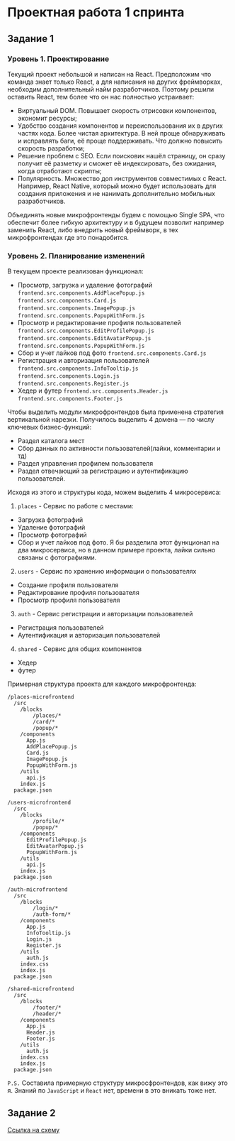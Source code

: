 # Проектная работа 1 спринта

## Задание 1

### Уровень 1. Проектирование
Текущий проект небольшой и написан на React. Предположим что команда знает только React, а для написания на других фреймворках, необходим дополнительный найм разработчиков.
Поэтому решили оставить React, тем более что он нас полностью устраивает:
- Виртуальный DOM. Повышает скорость отрисовки компонентов, экономит ресурсы;
- Удобство создания компонентов и переиспользования их в других частях кода. Более чистая архитектура. В ней проще обнаруживать и исправлять баги, её проще поддерживать. Что должно повысить скорость разработки;
- Решение проблем с SEO. Если поисковик нашёл страницу, он сразу получит её разметку и сможет её индексировать, без ожидания, когда отработают скрипты;
- Популярность. Множество доп инструментов совместимых с React. Например, React Native, который можно будет использовать для создания приложения и не нанимать дополнительно мобильных разработчиков.

Объединять новые микрофронтенды будем с помощью Single SPA, что обеспечит более гибкую архитектуру и в будущем позволит например заменить React, либо внедрить новый фреймворк, в тех микрофронтендах где это понадобится.

### Уровень 2. Планирование изменений
В текущем проекте реализован функционал:
- Просмотр, загрузка и удаление фотографий
`frontend.src.components.AddPlacePopup.js`
`frontend.src.components.Card.js`
`frontend.src.components.ImagePopup.js`
`frontend.src.components.PopupWithForm.js`
- Просмотр и редактирование профиля пользователей
`frontend.src.components.EditProfilePopup.js`
`frontend.src.components.EditAvatarPopup.js`
`frontend.src.components.PopupWithForm.js`
- Сбор и учет лайков под фото
`frontend.src.components.Card.js`
- Регистрация и авторизация пользователей
`frontend.src.components.InfoTooltip.js`
`frontend.src.components.Login.js`
`frontend.src.components.Register.js`
- Хедер и футер
`frontend.src.components.Header.js`
`frontend.src.components.Footer.js`


Чтобы выделить модули микрофронтендов была применена стратегия вертикальной нарезки. Получилось выделить 4 домена — по числу ключевых бизнес-функций:
- Раздел каталога мест
- Сбор данных по активности пользователей(лайки, комментарии и тд)
- Раздел управления профилем пользователя
- Раздел отвечающий за регистрацию и аутентификацию пользователей.

Исходя из этого и структуры кода, можем выделить 4 микросервиса:
1. `places` - Сервис по работе с местами:
- Загрузка фотографий
- Удаление фотографий
- Просмотр фотографий
- Сбор и учет лайков под фото.
Я бы разделила этот функционал на два микросервиса, но в данном примере проекта, лайки сильно связаны с фотографиями. 

2. `users` - Сервис по хранению информации о пользователях
- Создание профиля пользователя
- Редактирование профиля пользователя
- Просмотр профиля пользователя

3. `auth` - Сервис регистрации и авторизации пользователей
- Регистрация пользователей
- Аутентификация и авторизация пользователей

4. `shared` - Сервис для общих компонентов
- Хедер
- футер

Примерная структура проекта для каждого микрофронтенда:
```
/places-microfrontend
  /src
    /blocks
        /places/*
        /card/*
        /popup/*
    /components
      App.js
      AddPlacePopup.js
      Card.js
      ImagePopup.js
      PopupWithForm.js
    /utils
      api.js
    index.js
  package.json

/users-microfrontend
  /src
    /blocks
        /profile/*
        /popup/*
    /components
      EditProfilePopup.js
      EditAvatarPopup.js
      PopupWithForm.js
    /utils
      api.js
    index.js
  package.json
  
/auth-microfrontend
  /src
    /blocks
        /login/*
        /auth-form/*
    /components
      App.js
      InfoTooltip.js
      Login.js
      Register.js
    /utils
      auth.js
    index.css
    index.js
  package.json
  
/shared-microfrontend
  /src
    /blocks
        /footer/*
        /header/*
    /components
      App.js
      Header.js
      Footer.js
    /utils
      auth.js
    index.css
    index.js
  package.json
```

`P.S.` Составила примерную структуру микросфронтендов, как вижу это я. Знаний по `JavaScript` и `React` нет, времени в это вникать тоже нет.

## Задание 2

[Ссылка на схему](https://viewer.diagrams.net/?tags=%7B%7D&lightbox=1&highlight=0000ff&edit=_blank&layers=1&nav=1&title=arch_template_sprint1_task2.drawio#R%3Cmxfile%3E%3Cdiagram%20id%3D%2256HvOrIIQSYjqfHP_NJ8%22%20name%3D%22sprint%201%20task%202%22%3E7V1pc9pIE%2F41rtr9gGtmdH%2B0DU7y7ubYJLub5MuWjGWbDQYW8JVf%2F0pII%2BZoiZHQMZBJqmwjhJBmuvvpu0%2Bsi%2FvnV8twcfd2fh1NTwi6fj6xhieE2F4QxL%2BSIy%2FpEQthkh65XU6u02N4e%2BDT5EeUHUTZ0YfJdbTiTlzP59P1ZMEfHM9ns2i85o6Fy%2BX8iT%2FtZj7lv3UR3kbSgU%2FjcCof%2FXtyvb5Lj%2FrE2x5%2FHU1u7%2Bg3Yzd74vuQnpw9yeouvJ4%2FMYes0Yl1sZzP1%2Blf988X0TRZPbou6ecuC97Nb2wZzdYqH%2FgcjNHZ6s%2B1cz%2F%2F893XYTgm0%2BdBdpXHcPqQPXB2s%2BsXugLL%2BcPsOkougk6s86e7yTr6tAjHybtP8abHx%2B7W99P4FY7%2FvJlMpxfz6Xy5%2Bax1HUb%2BzTg%2Bvlov598j5h137EdXN%2FE78mPQe4qW6%2BiZOZQ91qtofh%2Btly%2FxKdm7g4BSS0ZlA8%2FLDjxt98yxnOzgHbNh8V5mR8OMUm7z628XM%2F4jW094bW%2Fc6Oz%2B%2BSH8D728Gw2v%2F1x9WVvV1hbvXttwOc74w5FX%2BsZJ%2FkMrfXlpxf%2FydygVW82svW%2FzS%2B%2F6wakDrD2w9FaA6Kn7rD1I16Rduo7wtRN50GoHrmeFbvzO%2FfwxvNp8V%2FL5ZbSa%2FGBfz9fhmnkdy82IfR1dT9iX0%2Fn4e36rmahj3m6Fh2JR5isykY0a4KGn%2B%2BuX%2B9feh5gs8OjH97%2F%2BC7%2FcAjz099k7aSvjZ1wLvDKd3M7iv8fxikTx1pwnKzGJxfpZ9sb95Po6%2BTi48Txb5oI7Wfyb%2BWydcSGx6OvsTgCR3NY%2B%2BA6wC0FLmyAz0%2B9HvwlEABTX7WwPPv715z0m3p%2Fk%2B8fRx9H9%2Bu2rj3c%2FB5gMcjDOid%2F1TwmAJwjCE9KAFAIXH0ITd7rOKI%2FbBfe%2Fhzl9Y7DarPBZfEK8MM%2BbNaLvx3%2Fdbn7HBH2Gk5%2Fnzkm8M%2FECJH%2BTzU9%2FcyReM8S85Wx%2BWtwJyU%2FCnJOe79JzNj8J4v%2FIvyj9bPz3iLlC%2Bilv19Uu6Qfjn%2Beb0y6YD46YZ0HMFzn0%2FPzvgC5ovD%2FpmmbLoy5lptHNej8Zw4oV1IZYIa5I3o6sp1oQbdttkbb1U8gV3%2BMX3vOJqpZKPNyElgouvqeHXLGYt1J2tBn2vZCYdchIgp%2BDcX3Lp0SQUZCPbICCYrsWwKW2eNf%2FGXjXwgHmVt6xbIhzTwFtzCFtcS5V0vVg3Use%2BvOTQaaNz7yk8O0xHzlj%2FmaPX1DEP34%2Bt%2FLPUFqzLRmfiZerpByx4bZo7afQ%2FS3fQsLaAwgdAAjtYLutlYe0o665PAdiLHE5ZtR2wjCxoJ6fFyjg7s%2BmgFt%2BINAYpH9jiMb8tkjM%2FhmYmyBU303stcberh7sfSbxJ2L4dsTY%2B4jiPmHeYu1rxB3%2FCVg63gL31ON1cw8FMlcjC0RtuwHUfpq8m09GX88%2FfkL%2B3Y93l%2B9vFt9UHHa38VIt1NcgD3Jmnv8TNo5Y4G8IuIUZBHa%2BVtzaBADbNeFNhhYGcqapLUzpOtdfrd5Womnfy%2B0yvJ7Eq0XF%2Bmw%2Bi2QMwBeOdzGUMCA7ud%2BwVSnB7JYJve2kAoivvkfr8V22FvOH9XQyi9eeJi0kB6%2FD1V2%2BWlTk%2Fh5eRdMP89VkPZknovdqvl7P7wGZvJ4vToCQCxvD3IpiTARRnHxluFqkN3MzeU7u43wxnyRXGT3GF1ud5HGYRfKB%2B%2BfbJOPjNHxa2ae3UbiUJD9IXiwtXkc34cN03QYhUHAQwgnUkmLoBHsymdBjjZOJI5NJoibU9uuzpvyenvj0UsqKQRMhPZYeaRSP00iTf0cpp6g5whEn5E%2FEHgGkWBPBdugBIHW4d5XFdvpXWSA%2F%2FT5AXQmRFanPLdgCjVBSwV%2B9GyUFKRH%2Fv0xuQUX52QIOuNBHhr%2BN042moBqAoBrk%2FnEB64bMkRRCbSacdVYMs4eDja3t%2FG68ou6sTvAKDML0Dliof7xqPGLQBmDlu6cxYtE0MANZOkFWBcrRFLOgwFICWmwgN7cBc8NtVJCD4ZwQ2fsrZFcdHXpVJwLe3ALAizJ30%2BD1F%2Fl0fvNMrr%2F9tXqcITf4N7QWKv5hPhRD%2BP0SuepmOn8a34XL9el1YvqGK7WtOrA0dYfn45iRwPxQ7AKBJNJEfii4lxBKVIsjYb8ojpRdaEIPxIJ9fbuMPv3xOxPemYin1w%2F5HFyytm8JJEFAkvABvaGJbG2QIBQ8%2B4a5ZV3aEWofvMCDjIxumRvy7Rvm7oi5B7bncSThI4gk2mLu4Or6v%2FnN3P9r8e%2F3s8vHd8j78U6JuY1N0J5NUJmIsCeWldjUaO%2FAAPj4%2Fvn%2Bw4dv8y%2FP%2FxtN%2F%2Ff5n%2BB%2FH5daZAeIpZu%2BAyXFt2Zwg%2BuiYG936bgo3Ts9%2FBbgLRoR1a%2BI2pNu%2BvdagA8AaEKJ02IoZaFW8qsjxp8xkrwdVvb3zxnlbouydkeeCQEoqwlnyBKRb%2BPR5NH673w2%2B%2Fh67L797VoLOCRCjZiNO3Xkg%2BuiGRyW7p0ecAjeooHDfuFwT7rpHw7BByiAQzmD22dqKosgUMjpPpNc%2FYhCIGbeYmHvkrk%2B5jGVzSVLy0MOGQKboSYFCARlVAMQaL15eX8z%2FfvdcvLf6vb5aWLPw%2B8mHlDLtLcc2xMqcx1brg9tz2UI7iUE28ZleNKNy9ByfCSShCOTRFsuQ%2F%2F98tm7Xb7%2B%2FJXcr66%2FfcbL1Xsd9FuL4EBYFhfJy9KaYgaui2b6bene6aHfgrdo9Nt%2B9ds96SbXb0lf%2Bi34ALB%2Be4YZndPjNVswL0WhzcBBq6PNbD4vmeHcSqg4tgEVBnwAoFRFB8RySM%2BIpVAj0TtiOQU7oBFiKVRUGMTqGrHU6UZTxAIKTMT6OpuHIiFkwZfPG1Tbl0AUKtyclioGwAcAakU0QDWPNsfoTRyrVFL0DmtBwRZoBGsqhRcG17rGNXXC0RTXoDIUzhSLocvhy8Rz0CoqF%2FgpAawyJdg8gMlkQFpq%2BAjTgYKjpw%2F8on7T%2FuRu0120WnEkWgV7oBOAKdj9BsC6BrAKlJMjGBaYtHcMAzwnw7TkLTe5bMYgyzO3clRzGQPOoNpe5CHAGmiXkS6BTcEf1AewBV7fwNZ0j%2BdWgM0r2AOdgE3B9DfA1jmwqVOOtsBGAN%2FJ1uvIYs8FA2mBgbH9iUHBvQg3hm8NyIiCA6gHIPNteXxRx5kegAtDOyCrkGzU30KaZA8NgaxG42L9gKwgoXkkZSfLneg9JohGsrocwk6YwsroFp%2FcdX5iF%2BhWI5FxN7p1aqQRBd9QH9gW9I5th5AUku%2Bezthm0kJ0xLaDzwshcGLIvshmM%2FYcVPXz01py1SlGyNeXycWF5FADSDd4JD9%2BoA%2Fff%2FOv0Id%2FX3lnka3Um6vz7gwB6rQ7A7gumtlwpXunB8yBt2gsuH5Rbk%2B66R%2FkwAdoszsDBcd8hjDg1CzJOEmhMLcC5YrUUfZ13AerDCo8aAxthh5djhrBgla7pZ4O4dvXP77fObNvPyYza%2Fz%2Bq%2F%2Fp7qMOIIo91xWsxYEH1AJip6VR7uDCQCiaVmkuuOWhpZ%2F34fJ2MkvrQpNxY%2FxPbGWVoiih%2BcEkJtNkHZOTB9v3NuWlj%2BFyEsa%2FZw%2F30XIyTk%2BazZf34RQ4KwpX60G4iv%2FecWI4jRlqFq6jVcGJ3%2BO3J7Pb9N3wYT1n3psvNkyYlL4WnXITheuHZTRYRet1fE7Rt2xuJ0EnpRPj34sczcDTYuZNMRh%2Bd1uqa9NFTkB6QElI%2FNQ4lQLJ4eXt1S9JxtLF5tP096%2FMLmbC6mxDD%2BEyq%2BTNS4HReBquVhyRLHBxrfDVEigHXhTWAu%2Bjwl1eet55oejbzia04MGCpYJktySkSCwPbQU53GpgsCB4x%2FuPDVWv%2F%2F4YhbGyRC5ff377e%2Fzr4tOn46wD35M0qNImZyq2VQgO3nB70z4tmRmLp30KlhY77VN9v5MNuwzvJ9OE7V5H08coOa9AwWe%2BPP13IneXUNcEShDfdiTEBzRz17HBuLCHW9p4ePTXNvst9TpJjqRMbx4yfiWHr10SqpaGzM%2F0SHDC9U47Z74xYL7LZnTrrhvEdNofAvs%2BESeGDjwE%2BFZov6FOJENBeuQZ51HkzKvN%2FkuOg8wufrifno3Xc3ZjKprwzF6DDojG27QSRHyRdzGiGXAc88r7gpsY5ApujEJMIppdny2XGwreaGaJbs2uH79UuX9l0zFnFt%2Fjl2RJTz3i0QNfNweQlZ8xfM5WPX31wr76ECvz8aMmTCgy0Eb8Fm7Nav6wHEe7aTK6vo1KN5Ad4QwNz86OLaNprKA%2FRtxNQPuVfcOHxO%2FD0ocrNnYZBKLATp8p%2B%2BR256GL4VOPt5ljKeCd2j4K6D9h6Hesid9Ga%2Bna8daHL8xpG3fVSqK7fL3qk6JCMmj7JrUjAazryADbmkcVXJj6dZ2l66z3TGFYI9askrN0u%2FTw0cPr2EYlZ%2B4YVJvUXO5HPHo3%2FZ6k03%2FXSJiwAPdfoujlHu5coVcZCFzStoCJV28%2FK%2FRbzptKqtsGjsQGevja26KfgKMe0K1OVdRu3Ooa1ICCSgDqWwlQKQKtogUUllUdghqgkKvXuxqQb5jOeoBCbp%2FRA7rXAyrQjq6KAOBYGO7frUhOU7vkTxZi%2F3SKwkGjenVq8HfCOnZb6kwEP4Gmtr3Tu22vUrlZCdYP2LqHag31g%2FUDMO9V6vQMrPcA6wdv31NCqlYOjCVwF0C8OAHusIG78n5jvncFkOoBbXdruK1Sjtk2bhPkaeiTh8oJ98FtcsDmuErpXO%2B4TQ7AHFcptTO43T1uV6AdXXG71Byvh9vxHxaT935Oj6Ru%2Fc3fB43e1Xd9d5I6tkiX8K2B2Q3Cd%2B%2FedBr4aAy%2BD9jstg7B7CbqqnR%2FC2nMbj3h%2B%2BDNbooaFabVyEY2YgD6jK%2BGYxJsDxuyqxvcwljcLkfTwFutqcndv6vcatjktg7Y5LYOweS2DsDktozJrSVmV6AdXTEbNrnFltBFaM1mzF0yQfAzalqDmW4%2FAcZXpwwVjHdbcqvj2eq30frp4fPlk%2FP64of3vxH6TYficUvswDLAmD4vW%2FBgAdUojYwWBhcGUHP3QrVtAaEji92bmxsyHktiN37n2r1yHRckydL9rFDIJ680lGfZ3krLWubnh%2BXV%2FEP40rF02Ks6br%2FN4JAB4P8mquHAW6yvyDbI%2F4HI%2F8gD%2BB%2BmygZKy8GFaVqr7Yj%2Fa%2Bm5HS%2BtrOdehqv121jHPHiOr64qyvhPCyw74X8d5kEEROJ%2FDPE%2FkCZI7LaItOl5EB3xf60JER0vLRDwSDyIbFcqdvhMajzg0yNQCGrtDoZKfVsTCCp1jXwzC8JvgGh%2F30znT%2BO7cLk%2BvQ5jmRCu1Nb%2Bfv7IdKwQO1gs5%2Btwzby%2BjqYR%2Bzq6nrAvp%2FPx99xxwYunhmrqbYIEIRY4sgzLlWje7G%2Bgoh7eS8i6Mx2wjr0DVgudrVaLeG9U2ikRjkSYm8jlMUQ%2BqKgJk7OplDxjKzFZZ5OQrCl2VTylkSm23Uvu36IZI86QadqUPmhvbb3O%2FeQ%2FpAhcXg4Dt0ARqC6sHEFY%2Ba4srDDNGeW0gtZkFeRwMbLKyKqfRVa9GRpJlEgiwPXbsSTSIOxtBVhUJwEJTVxAnWwiPgmvS8uzf29uIrfACPaCK4TUjeDqczoBfwPYYam9xe17HjA9vTDSfvTB34ZIKY%2FVdR%2F8hZ%2BgoOGdz2CTL8VnqxY%2B501NmBOCNCfMlQi52yBv8ztdFr31IKnRWvRWC%2FetBFWQNO0Wqlqe5tsgVFWexdk%2FVCkkrBuo6gGqqs%2F41QyqCib8VhhdbzPgdZQgpb7H2oCUFqN6pRgj5PHqVo7SZdAfpOqN6%2B14Nfse9mRQaV%2FaoahENEOlgoFPbLsntouUPHUJMWgFFq%2FuClGUQVj%2B7S7Nvz0EIKtAFmUdIVGnQKbDXF7J2vJ7t7baHsvbIJBVnpfZu7XV%2B6heg2sNkZJ21lbBsN5GrC12DqIwuZCtGTkmRFMniNIexy0h2rvw%2BY%2FL0ffw6jfy8tt8sT6%2FHAc6VH%2F4LhbqOz1P7jXVWiUeuCwtG2ZVKxpLt06PgkbwFjWwyH7yesY9KScvZ%2BS7yXQIXOADFNtjOW7lbfw3yRaEhRY5msVHufoFmz0n3Daz4Ra33RBMBZAcaQulVELjJiNZTq0RLEUHGsgLGYqNlPqBOwkZim3N64xF%2BPp2GX364%2FfjnNNZgyBsnrEdVyaItoZ0otf%2Fe%2FnnbfQt%2Bu%2F7f2%2FI2%2FMb%2FONBB%2FVz4FviLLzAIYDEa011AldGMw20dPf00EDBWzQaaN8a6J6U078GCj5AgQY6lFwfvjQG4oxRPLkEYKqlpj5%2FtucGGx0YApeq1HBDB4%2FKnkpuMzS1W8ltbd7Ugz%2B6C%2F2L898u7v9evn%2F%2FL%2FryfKsDGBIkqIyeZ3UJheC6aAaFpXunBxSCt2igsG8o3JNy%2BodC8AEKoNBnal4E%2F39RELzYPcMFC0Y0ZJBOXMy%2FBcxSzr%2F3nILsIQNfMxTkcfQDzHUIgEZLTcCe%2FWYW4j%2FIl%2FnjK%2BScW%2BH048N%2FOsCe5dv8mviB3BSpNWkNropmoFe6c3qAHniLBvT6Br09Kaf%2FhorgA2iTETZigJGNzCPJ%2FvMPG%2Fr2pKPSHLKW%2Bi2Ct6xDCpkEd3bfcNdyAlkjcKee3tHbMmqQKmbgbh%2FK0RTuChLF2I4G8uxbbMCtI3kDOjRdgGRaCtqDt69QJNgB0PHTh32aLt6bhFbprtY70gUFG6AR0oGdzQzU9Q516qSjKdRBbaiGzXZLUEmNzj9VqY%2FQkSJhdaLiSEpOcsmxshsPpw79hESbzwOSwToW4S23E2rGx6neFKS%2FhdSgdZDBwr1oR1cwLGgd1KyfM7fx2KTtEZO6ncJaS6ZjcISA2UwrI%2BJ2ipI6tDISJ9F4yJdRknJFN8K95U5GzaBk5c4zfTucdehhZDCzCUoiPq%2FY9o2ZRT2MciRkM11yXPJ50w7MDS0ql2V6GG2txBEFN%2BNKrURVZXhod4mHWnRNEq1GF6gY6TgxBvDPaIeH9foldbyQJjdGSwSs0S9JM6uxoF%2FSWV7YkALWBrwMrnUkZ7J3%2BUo3uDdgpyinRT6Mg4QSQJfaB%2F2J50NIianeA2fQaT0JfNMmS0ZP4Dv4NJmihkoddlpn44jJz1FFoEw%2FcnxA2UxvprYMwB9kdh68v7fQavjx7GL6%2Fo9n%2Fz2oRok7E82uz5bLTQeBzYycZHoRu0%2F8So8flo%2B5XIkXbPnyJXlx6m3WfXPg6%2BYAsvIDw2f2%2FOELffU8WacfdrJXX7MvSf7efih58cJe4UO0nMTrkxDNsKBxX%2FaU84flOCpZH7oZ0fVtVLqj7KBLoNsFPbaMpuF68hhxdwHtavYNHxKhuBVGNhaSjQau5fMXSR8p%2B9yWOoBLOdap7%2Fko%2B4e56zp2cBoEKP9H%2BC9Zh8vbaC19SUwmyfjM%2FLSNSF9VeRx6YEvT6TW3FJ6v%2BR5ED%2BmD9aeAEVw8BWz7npkC1twUsNJhX%2BNUeCeHl7dXvyQZAAmybX%2F%2FymwWOBQsfSvFkeSdDFH2mBam3HiGTgtjvukmHPOfeR1NH6Nkz4DvG1ZqregyYVWhcnJzpFr%2FxIJeNwojxBLpulE96yoAbJ8kRHXJzfY458nAMxGkNn2UUhU3gAGiHC33NgfRKQ4soca2EYQIhIv6AjzMb25i5pT0hiakqoIxWU2VqIP%2FReqHizCvfgT%2BTvWjYVUiI54UO7PPlgwF10TlsDzqjs9VjroaByEC2nuuoNc2pVdI3%2BR2oVZANv%2Fe8p8X7Hr2glfrcnYwUp4KMn2l%2FMDl6zDyXIcOxLxCrsg%2BFiMo81GpzN9DJrtayVrb8hsz78RLOXZLslb8ooB0IGqhzJqGRW2zOnR5Pn7y5eF9YmTMrlYLXm2GtOnryWODJsb2uZtS9bn7O1QYoIJOXxgQZtgQZHWFAhaQgNSO35A4rN6eK%2FG7XIbKBsMe4JE98k6FnuiFMrFGz2sPA0KEOJgqyliBBFh0VRqGGfmbqI7fKtBYUILUjgnwu71HLUjuTift7hL%2F%2FFT5A5X%2FuYjTWP7zLGHZwhValP%2BkRQXM2ZDeWY3axCSN9fTNMKECLVpvi2HHaUL35%2BH4%2B%2B3mPDF%2Bzwclz%2F3kvxIBV2%2FTjXwBAwKglr%2BtwWcwSUG5gpqQ1ObDu3wmhuh2Ep3DEx2lpV2zAtqjOSj83SzNBfs3lLw4GpGGkOd4TjvUZQVIMIcsBKUedktgxaHmxghMEF75397xkU0jZBIIE0uQ1z%2BZNDCzpD6ZMOhmMQ6qi%2Byk4yKhNiSPTycVURdo77jWZijKqOfta0rYtYVscYJANOtWRW889kP9dfTvNDZvk%2BCkNMkvfiEG5gvzDiv5Dwv3brc3MNucwwvv804EWnhePeCEJFeg4I5uLOIkfBPuIOJktR1xarvP4U8Zyrcai%2BEMYqlkI75QddCMFw%2FzykOHKVs2FMUxasLhqAnisD3L7tuLZxcHTHonKePFa4boAjHs3L%2BfhUYdGbLD0obF15ksCuewsvso1qYJWyPW2Xne%2BWVj3glLUPwdy4HKhIAqIWK1tbqyax5Q%2FPVfXRtb%2FNoOPE821btdWtkDbXW1tDc3nnd105RUEJJRHBrP6W1lZderfZBEK8pbhyYl9LaysrfSOciVtVxe9Y7FQXdL%2B%2F63H%2FjLIPTevJm8eZr88%2B7rw%2BqtyqAqM4VcrtG2HJ5FPARhZntzyMG9lFUSM4e8sznkxBISHDwMkURbk8hBglBohlSp20a4HGdL6ADg7iT%2FT8SS9o0ItaxN7TUvSaxmeNEVjAMvAJbdsSBO9HI7ovGl3z8MS1CJ9%2B4MS3nhbPEN64QTHHvs1OZ8fOQ%2BkyjPGa9esD%2FjT6ObdWOGLEEtcLqPBYPJQt4pARrAYJ%2Be2LRJCpKcQjmkgXLARBPkR6ABkjcQTTVIXpsiRB8nqNu1BeQ3y7V1%2B%2BHzvY2v%2F%2BdfhGcfBp%2F%2F1mGcrCz1HAhoW%2Bt6Ba4LpPHuo%2BDs2U6sdO%2F06JoJ3qJpmtl377A9KSdPz%2B9tijr4AAUDZW1Gn8RMCKWkfHznFHVSReMVCk9%2B4tnrzdAdnx0BTCZySTt6MHj7GjTflMDSRm7vYKlZ783SvdMYLE2jTS3BskafTQEsgRzaLsGyoM1mDbCkmQVblEqzrC1mFJ%2BBzEYhszr1cbQHhNvbalj98NmbvPp99Gb4NA%2Fnz8PRn9f%2FzHSwLy0xLS2wZUWiNUkPropm1mXpzukBmOAtGuuyb8Dck3L6ty7BByiwLkeSwYil9D2vYnYzE1jhjuR5fzmoFhY9cfB40ADYDDW5ooUE5ZzRNsBNg%2BC36c23y7%2B98auP%2F5t%2FI1dfv33%2F%2FqwnCGbNrTqR3uCqaAaCpTunBwiCt2hAsG8Q3JNy%2BgdB8AEKphJhavAhvkkcmzBQb7x7%2BbCj0QlsUyLasY7tYZf%2BfXHYaNgMWfFEBWIhgQa0NoCFg%2BDp8huyLsiPxb%2F2ty9Pv%2BF3jgoWHn7mkDhpxfWVU4ds0kjqELj2%2B7el2T91iHXcxH87kuvHZn7K3SnPsguaxKJKtRhCPxEPcElaNkCNTltiQGFYi0kpkoW5Jexjx8nB4FY20BfGpBTVpgi3z9zg8P766p%2FF%2BPV78toafvrzz7ffF1MtrF1B3gUB1BinNTsNXBbNzN3SrdPD3AVv0Zi7fZu7e1JOgYrcobkLPkCxzzcPjw4lpZJVJOVe6QodLdLjood3E8rcfkuu8x6yNdsM1ezKB8JeS7YsePsa5ANJSOeQ3pFOs3Sg0q3TGOlMOpCWSHdIY3fBB4DTgc7YYUwWFJgsmYGbF3rthDC2yQlqyCGURkmPDhwrExo%2F3AyeyAsJsLbgEeoz1jc8dpstCys9CgNHesfHoGAHNMJHrOBoMADZPUCqk46mAIkBV802vDFigM6WDLs8rFmChGxWj0HCRimqDPugaFtr2IcV%2FFRdg5%2Fv9m8bYoXAT%2B%2Fgl2%2Bezuin4Hww6NeDI1SddnSFP8B%2Fs9sVuk9D3xpWY57kc8mYredMHsClZKSOjhAZq1MbHy4EgRLq0d0eUCq4uToHStx%2FuBArNKjvHyi9gi3QCSgV3BAGKHsASnXa0RQoCeDI6dOTajCxJmHh3ZhIAMJqDROJgmera0z0PKg1dscpNIBjRjtMrJDD1d9CmiwaLTFx%2F0zz3jGxtGykPd9pPexzw%2FuEUGZXq8VJ53miXWBhjR51u7GwrdpJf%2FLqjz8%2B%2FXdz%2Fxn98zf%2B9%2B3%2F%2Frq40SGbVO65022DOnBdNIPC0r3TAwnBWzRA2DcQ7kk5%2FeMg%2BADaVE%2ByM4TY7gKE9%2BNKHQiaacqDmDKrQwbXZoiURxF5vhWhQZ2mkfVysgiCN1ff3v8z%2FWKt7U9%2FzIcPWiCr0GLd9zqEVXBRNIPV0o3TA1bBWzSw2jes7kk5%2FTclAB%2BgAFahrnIVfK0p2uUFGSP6KaFFjwzJtA8PQcwJDgXIvD2ecEsCWB5F655myE2hcY%2FttwORH65eBYM348Xd%2BK1z%2B%2FvoeUS%2BoJ%2BkWYErDCpwffcUAGK4XYFl5RMqGl9%2BTfoVWFQTFnp9ldSAsdKFvYgwyzPn%2FiFz2Qsqk46%2FLwFxbSHKgDBEehaGUhL89ijPtCeotZ2BK24ngbazvQYF4GaaBgV9Ti8LArFDAUgTbbUoOL94%2BjRyPy5vP40j52lCrvzPTzqYvsS1CL8ujgeKvrbsNnBhNDN%2FSzdPD%2FMXvEVj%2FvZt%2Fu5JOf2bv%2BADNBFcVVNHD9oYbWbzd2fKYtxSK3XwATToNiCBlo8ccEBhp9JWs34DpZunMWiZfgNagtb%2B40d6Bi2FfgNsB9czBb%2BrAbZ9CEQB2CADvTVg06BPgAxsDmildiuRdesUULp7GiOb6RSgJ7TV6BSgF7QVdAoIiqaDsPHFEiQTqivzgsm8B3rtBNmfEiArk5lCjaSNOwRIHZoJSAgZIKQBQmrWTqB8%2B3SGSNNOQEuIrNNOQDOMrNVOoGpn1fyDowzeagTfjw%2F5qlPP7vIPDEXq2oM%2BDdoDyNBnaxCq061BQPn26Qx9pkGAntB3SA0C4Gg63CCg06biPzkAqtNQHxWPf99cDec%2Foujtv5%2Fv7DdnX9bvPC3mZxAkpIT6xOqy4hFcF8DX0ifele6dHnAH3mLfuSnX0U34sMmC%2Bzmxbk%2B6yaGOV0k7hDrwAQoyUywpvHfOBPaEbnFEgkJaVtFMMWKalH3IGNcQ7XCUA9t4LVVZvPnTvrDts6%2BvVm%2BvX791f19frN7pEP%2BTChG7TGoBF0W32F%2FpzukBd%2FA6mthf34i3J%2Bn079eECQvQRxPjjgUpn7HIzk625UT5wXPGOjvwzt3N7LLgf5S22G8p7nbjRmf3zw%2Fhf%2Bjl3Wh4%2Fefqy9rSov5MUHt4itpa%2BqXqE3tcLHktocbjrz%2FzXbG1j4chfcjCPj3KEZ7TxKhmkPRMAVqd%2FcQ46HdALriXxfVnq0U4KxYjN%2BH9ZPqSCpK8V1l2wtdP8cHPCesJb5yQxJ4ahIvFNBqsXlbr6D49JJ6Yvjd4mMBXOFtOwmn65%2Bto%2BhglLJy%2BXIWz1WAVLSc3m5NRIgAGGc%2BfbZ4mJrP0ratw%2FP12Q1GDcYofyQnL26tfiOOkV2P%2F%2BBUWlVVlLi6QuaNpuIofYxVrLbG2VyTe8sPp5hx%2FhR4WE166nSEMsgyktSfKFWL8CbROmvOTl7TZzfExdSmI0jQTmA%2F307Pxes5uYEVdnKEJ0JbYpS5XL1RBNBsp28CBGwTS%2FrkAgGH6weY3ENaOe8v6Trn6evLIKmABmz5wznzMrn4fO1PycrnC3kS%2FGn8DtEd84gq0R4e0culyLRVKwbQH5Axs1e28QahAKrJ7UuikVmkSE4IG9h6wjMEIi%2FsMNoTuWMpAORAwq%2FsMl15AEVbZH93U9BKY88HbFFN2a0z%2FOk45g5Er0h%2BG6K9jSaPguo5m12fL5UabG8cK6Goy5hd%2Bu3SIdQZu7KdZfJNfsnc2L74mL05t26YHhs%2Fs28MX9tWHWEePnzPZzc3Bwm2Irm%2Bj0k1guwABphM9toym4XryGHEXhxY9%2B4YPiaOR22NfMMfZXaYXWs0fluMo%2B%2Bx2A%2BXL5Y7m%2FGIoEC8W2yq30Vq62IYa8gWoTyBQBsheXnwtO0jFAp63IKp0kLI8uyXupGvdt%2F%2FujEcQQdcYZe42zpf3U3vlsG3ZklsOyaLecUCnXFvCnqgUSBufnLSbniu4F7puCgXvZrHqaLpCte9z8gJeneu4KxQc7tGgzCqWfQK3eHanuebwymhWZlW%2BfXpkI8D32HeZ1c%2Befbcv5fSffgc%2FAVxkVS3%2FrljpHLJVxT99Fl5DNKTQhqOtUiv4CTQotZLgzyc6wJ9mpVbl26cz%2FJlSKz0BsEapVW%2FZeHC%2BTEGpVQ23v4HBbqSQesVx0KWbhwareq2%2FsmVPuOfI2ZDYAVamNfvYLvanLkB%2FyX24vJ1kWUGJI5X%2Fia3MfZJmEE1iSk0WMjl5sH1v43N5DJeTMP49e7iPlkkAJTlpNl%2Feh1PgrChcrQfhKv57x4nhNOapWbiOVgUnfo%2Ffnsxu03fDh%2FWceW%2B%2B2PBh4g8qOuUmCtcPy2iwitbr%2BJyib9ncTgItSifGvxc5FIGnxfybQij87tZ%2FZdNFTjB2QGlI%2FJSQuZW0XLnYfJr%2B%2FpXZRTAPbOsfQ5sQGEckC1zsQLtaAj6yRaGDbB8d7PLS884Lpd827GLBMZNyUaJcfUrjKLt43GorZmLvn%2FOs7hb9GIWxrkMuX39%2B%2B3v86%2BLTp%2BN0j%2B5LHHkrfYk4OvWP2k17ARmukhmyLJiJ4n8nUDBTfceTLbvMEmyH2wxXWENnvjz9dyIHXtTVgRLYtz0J9gHN2sYEinwRt608GxtwWw53pmMK9QlDxv%2Fk8El%2FQprdkPmZHgl4rTuPnMYfDBjnll2afqWvgKhBKY5MKbRLAWve%2B0BQrT0BoeAnad2DZFHLQCPFGXJ7GMXZKM5Gcd4hSA5HcXagTC%2BjOLehOKsThyaKs6PgUjKK8z7pJFKqJ6Q2W9tqT05t9tpSmx3AYTZkS8SFMbM0QksEj3H8t9NQCYK%2BvF6jbs1XsJW61YAdDVKIiO2Kec%2FUK99b4M85hAQi5wASiJy%2BE4hMBHVf2tE0guoUpBCZOT0NhUark0iPg3rgJ9AgQ0hGN8fvHd1azg8S9Paa5HcA%2BUGOyQ%2FSE90OPj%2FILcgP6rIDwPEhWmWy0A3RXAXPTPsRC4LEWI7jyE0UuhXFLuC70M5ic9WdBv0tZN8Nlw2m7Us7%2FY8XgJ8Abrrc6XiBnc0vjg70qtONz4MeQDRul5CnwRxxCPJcJIfwOpbUmg0SL98%2BnSHPjBLXE%2FJqzBLXDPIUholbXA8OMcMM8R7HtAxDEcvkqar7R%2BmO1DSsTmq760DysF03OKngi%2BoFJ%2Bkq9CbePc1GE5Rvn8Y46Sl4HwxO9oCT6rSjKU56gPdmmHesGjFwZ0t2nrpD0%2BBhGyRVhoBgA7W2ENBT8FxV6264bWh4GgT2CdfU0ArckxpNDaPnyTq9ou%2Fh7HV6QeS72evt9ZIXL8wL8Wpc%2B8VCYE87EJasHO1%2BnHYXLDmRltRo0oHRsjxejm27%2BVbtvmjZRLyUJ1yq5d6LnkLOUfuDFD3Rs4%2FkTnYdax0KDqDeo9X55umsvin4iyqrbznaGPWtrvpWgXZ0Vd8KOpjnLgwk9bQQHPdVByxqqXC1tt98bgIYhqYj37vRtHQonPMcsetqDFakb7BS8ML0D1bqFSm9LaSv4LQxvoYewKp6NZNmqVU%2B4MUaplUubPJUHju%2BYI5Qzzw3lQ6Vjbxra9idlgDYkVBSTs4iBCCs1lAxAJxYe8n%2B8ub5NzdkPJYWncUIdfQtXOOBT5eQYizGjmwROnSySTfNsAMNypZiqLeFlUGB8sq0VdYbtNfzpCkaLN%2FRSipJ14sreyJG9%2BEk%2Bdxf0ew6fvZuxXLjpcoVdoGCu4zlLrAnrRUwBgo%2BjVQSSBMlWpUNriQbLEg22AD52q2Rr0Kai5aywS3Ylx2yodvFlU3is2SmaXzow8PqLv71br6e3MScvrEM6AzT2dVqcQKO1%2FoULR8n8cIXnFk4ihWeYTqZxRZJ1uhDbNfwaj6%2F3dzo5WQZbcZ6FA0V3XNWV8Eol9QU6kPc1SIsGwMBDdyeriN7FD7drw4Rcmoon1iIyYDKZz6vr5tRr9TH1GCYMY8JBrEYYWOCluWc9BQTpGihSagPu2KfLN8XWE411EeQeKnAFi7VcqgPI8CAGebzD9jWyzbjILhQSIhHx9DpuQHZgR3HFd3D%2BTb3N4ARaRDkxXmHObowNiBVu3X3YnQIUd7t9mnsOceojTivcZ3v7TqvQj2a%2Bs4xgiO9lZ3n%2BQmsY9zPkvDEfD7EzKSUcKxfpGrDE16DTnRzhWOkQYSYIE9DnDuEAPF2%2B3TGOWocGpzTDecOPkaM6Q20jnMmNtwORWmHiDTHWjPLr%2FcqZowVgrn9I2K%2BfVojooJ3wSBiD4hYgXq0RcSCmRo10qbkj%2BTtq7RxQbYCY9XJQD8Yk51LH8Orq8n67R%2F7Se3iMLEUWI7cTWCZDT85zXiNB75QUIQtF4jbkwAIdLjtrXm3gfuSfuxZS3S5H3sDa4892xI89rRhG7P27jbrm5N7lLVaWH3ZlXF%2BeXkiBlsKeqMP0c8xUkiMB9snzceDse95p4QnEaiZqg1wZ3sSkQCmorjudePBthecbOPBtF5UPRbMFLDavnXCFLAO0ClCwUmNCtbCjWRDyuHb1z%2B%2B3zmzbz8mM2v8%2Fqv%2F6e7jINNOd1aZ5gJP29izJaZ7qMeeac9YCukdR56JFo5ZIa8j4eu%2Bh6ZjOnVFbzuUHIJn1mrDM2sqTfe3QytQj6alptiCPbMVWoUcb2Vpjf3VrbQ0%2FzatACogGgCUdRCO0nz%2FtAaoNhylBqD2B6gK1KMtQMGOUtMMoakd1w6ybAUPQOuhPdvifcW%2BR0693jHLVkDz%2FjGrwmz7Hpeyjcb8BrP2x6wK1KMrZtmAPlTZqCrOSBlq3CWxvV3WD6cUPFwd4JTYticgSAOkAgdiqy3OjtWuv2Y9roaCStN7z%2BTtnumM29BUZYPbGuB2BerRFbeh%2Bc0N2JrHjeTV9107JIeG32bV%2BcnqcLtDy%2F2TNwarzTomHQEwWTyfQO0ATpxzmti1Zxnpxemb4YkzZPoGpDdXuXFAG1Q0TeTbed4sQZSfPI0h5Dmes7nmOswEYtBQiyXLD4QWS5Y8TK%2FbMYO48ZEJWmYcWXgbd85rhIF0L6iLud3i4kO6VzXmjhemgLm3Vh3bzp7FAnxC2Jq7EXOax6RpDjfHz%2Fdn7oKuIPVYm%2BR5SA3mHVkESXQCGSxQYxDLzzOWWqAUFdWS4xzC74GoVN1M50%2Fju3C5Pr0OY%2FMk6QWjsgH388fMltkkM0UxIbKvE5nJvL6OphH7OrqesC%2Bn8%2FH3XBvlLaXSjhYV9tOxpP0EBpiCMre9pnYYnF9QEdT9Ir7PLjShBz7Gq75imHcCdPnpEa077TNjOZ40tsiW6cEHzMb22szoMA7AwoHEKEQGyI4N6oMYCIAPYSIANiMBNPVNHP5MAFwwFCBgOxphxk9RL%2FZNP1tBZ63iv2hUOW3Ee9HK9AAP6JXYooGjHIfosmknAHZAz86OBbRKG3wNsK4o1KET1kF93w3W6YB16tSjK9b5gCE%2BzPv52QzKne%2BBcn4GaNX8M716WfdGu8q0oR3a%2BRo0qwewze8f25ruVd8Ktvm1OtN3vZQKJrHBth6wrQL1aIttgI%2BAyw1LB%2BeyE%2BsR05lWntOraKNdVsxAQ2UdAw%2FZ4qtOQ7sxkDjdYqBCB4MeMBBrYOAp1OP2n2iV75%2FWIKjgVjAg2AcIqlOPriAYAH6YxJk5khoasW3b82SYIpMPSz1EWLzLI%2FEj5rRzCf56C7Y3g26ViUM7Cw8Y0aEDuvXvviToINyX%2Bf5pjG4EGfelnuhWgXo0RTcCjbRJ0C23yHL8chlLzQe61BaaZiPGxXnBgGNu7qn0fK9S66of0lUnFAU7Dppy1hrSEWhujQZIh3t3ZhKVwS69I912%2F7RGOuPM1BLpqlCPtkgHOzN7QLojtulqEIp%2BSKeHx9Ln1qX%2FoB1RGeyiAc4dgL%2BS0G8zOKcbzh28v5JAs3GaxDnBUylE5lDBZMojtu5qEI12mAcNveka86QO7B4VwCwvOUAL8NZKMQg4uiWtkllwq0Orbu7D5e1klpbkJJV4%2FE9sZUU6KKHvwSQmymQZk5MH2%2Fc2lT2P4XISxr9nD%2FfRMmkanZw0my%2Fvs1He%2FFlRuFoPwlX8944Tw2ksRGfhOloVnPg9fnsyu03fDR%2FWc%2Ba9%2BWLDcknVUdEpN1G4flhGg1W0XsfnFH3L5nYSFFE6Mf69yFEHPC3GsBQt4Xe3VVI2XeQETgeUiMRPMePTl7dXvyS8eLH5NP39K7OLmWA629BDuMwqqfIqLLRp%2B80RyQIXl2ldLYFyrEVhLdZ%2BCpfnnRdqANu6XQsuut0hSXYLwzwUr8bltHNjC1xeXH63WsQs1Wj5XVJ4Hs2udxTgpd97cAV4e9ME1apkyd9pDR5RmafUOiASj2%2Fst1XuekREyEVnENEgokHEXaLkkBCxuMuMQcQmELF6kWfviKiBW1QwENkWGz0iIuQXNYhoENEg4i5RckiICLnsDSI2h4jVPe99IyIBPO1dI2I%2BjzJjFNfp3UIEp%2BIZPDR4aPBwlyA5IDykss7gYTt4WIEmtMFDDVJEfUc%2FPIRcyQYPDR4aPNwlSA4JD4vjIgYPm8DD6hnIveOhQovFDoau6AeIkCfZAKIBRAOIuyTJIQFicVjEAGITgKhOE9oAogbV8tKAZw0A0YIcyQYQDSAaQNwlSQ4IEK3iuIgBxCYAsXo3hr4BMZ%2BA3ScgukQ%2FQCxOyDaAaADRAGKxJDkkQCwOjBhAbAAQK9CENoCo0ACk9dp7IliINjAZsGtALM7HNoBoANEAYrEkOSRALA6MGEBsAhDVaUIbQFRoutI6IPpCDNHpvwyRtgYwgGgA0QCikvDzC%2BSBxoBoFwdGDCA2AYjqNKELINoadKqxsFB1MYDGSXSMiDbkSzaIaBDRIOIuUXJIiGha1bSKiBVoQhtE1KBVDfYcW5xB0T8imlY1BhENIlZBxANsVWObVjXtIuLhtaqxFZym8S6eLZebpdrweCKl2U3ZLmuykvEaLV%2B%2BJC9OrcCmB74m556iZC3SA8Nn9vzhC331PFl%2Fya6b%2FP11cyEne7X9UPLihb3Chxg94jVJiGJzsBDBV%2FOH5TgqWRNMW%2BfEQu42Kt%2Fw7Mzo%2BjYq3W5mf2nKELu%2F9NgymsZo8RhxNwxtevYNH5JOz1tqsjwkDf3wHP4q6eNnH9xSD3Atzz8lGLmej7HvOsJliXDZdK2ky8Z0E74wp21aU69KnsAX3AX0i7ZEnl5yS%2FL5Ku%2FBBQ7kPGuKC2wbs1wwQKcI2bvYACJpyhvxJV2OPYKUz4oZJH5Riz8e8e%2Fng9tXZ%2B8uZ9%2BGn1%2BF5JP9bkAbcrHs8fGvP%2B8x8f4k3z%2BOPo7u129ffbwb%2BHoxhy0k71mU1Cqzhi0017Js4UoF3NAcvSp49mrTK0IOS6%2Bx9HX8fciVF%2BVeuSyvT5YBUZTauXzXhDBjoSfIPKcmYRKxghGjrglTISlpD0EqydGd6kRt1QCmMUAzOADRF%2BspQt6yKLDUKUxoGuGIQrR1ClOoFK5NYbzgU1RVGZn2lRF3e8g3WGzRtl8s8X24ehUM3owXd%2BO3zu3vo%2BcR%2BYIGWG%2Fi80ShVJv4XFFQtk58Co09KxJfTkQu5qjoNDa1Kyt1dUm5vkT0VSUi1Rp1oUpCmqJKsdVq91TZvA2fU6W6ZGNpz5WA2moNqNWFZcFIGr3oEoklRqQuXSKBLh2va7pUqGGuS5c24s2KwN%2FhIyqXli4mIsli3BrJgpLUU6VYveAdY1cQpLgmwWKxmMB1OyZY%2Bn29hgctQQAMoBTSjofwuQr%2Bhv7nGebbp%2FM8Q5fsXsrK8wzj%2F5fJTZh5hvXnGVagHoqwPj%2Bcrvd5hi6Q8RIv6Rlmpuj60ljCJKzHDx6MT7hkBhvmpwlkqsPgwa4ERvaux204OI2QAFve3jRCV4OMlljT5NdlYCM51t21nFXwRO4DWfjC8S6Ge1OgesS4x6VUcLkZyOoDsqrnG%2Bg2gtcFPGpbyALn5srD5IuA64wfJj%2BkA3QRM3ze2fztMAg5Yr7OZs5JL%2BLyV1aGxCYyVroBxcqJTSAMWoDJ2SIMtpnG4rhc4Kl2%2FL4Qgnf7BrIFZn0Dg%2BDp8huyLsiPxb%2F2ty9Pv%2BF3jm6%2BATEeaYkuKGXfgC0ILkt0i7XuG2jRmVXPydq4gx98cEcvkhLra3HdJA7H5jOa3MA%2FVctpaoykPAV3UxMkhVRJysI%2BL%2BgCr1E5t9O1GXhaEdvARTyReL5EJKr0NsCCXw%2BLaNg6ubWXNIR5snHqSiOWQN7%2F9gN%2FGYTemzeTN0%2BTf959fVi9HVha0Qf2hdA2rotvA88VEje9AJ0qJlk2RyEKU0k6xDiBqkhtstoJcjRxe6eAspBecIgdQS8aSGJFWcVyLfFSvpqEqprkuw3s5N%2BULUe7Wb6egq%2BsJnlzsUiFbHWAvL32yBuMhsNZGlpRtyOIV6tujoYjJA6RrlM0PA3mW%2FgC1wVAIX7HnkVPIZ%2Bq%2F7iip94%2BvselVPCAVHbS5h4l46St7aStQD26Omk9wPcRL2lwzkcUc5%2Bqz7hbU%2B9r%2FtaIcc8ixq1Kj4skq4dDtb295iPIkCcV096k3XhSfQWnRIpUUri3S%2Bzye8cu%2FyByYvLt1Bm7fGKwS0vsqkA9umKXD%2BfEVMMui0maOadH0hOU8aq7nJj2dlc%2FtGrPpK8XlUF2IMQKG84j1sQ0H7iOzTM6ogcq%2Bz5dJzilKmbuHHfRqeui%2FJ%2FFX7tte91vsdCnFl3hbQ0ujUF3nJ%2Bu6iLF2NWLUong%2FLHrVlQMiOiP6rqiwgcMsV7J0seeQJZuxyW5GAgdHQRdWlLZd%2B1YtiXVfeOuOxIEzQcX96NMD0kCs2vKtA6UMoknSEwsaXDKRWhShFQ1qNQcZSoYl3Ups0LhN5tm4QqUid1uKdMhMmUeQiW5IxSIDWq3MXDECGTXbQwC3QwXh%2B%2FVlVRAkqA1siwtET84gYk9MbeH1IVy7HnipTqH8uZ7uOxHmrZvnXQG5aVF4odHmS5uSsnEYtZGD0qmhlF0jPoPowcHEUYPDiGMHpgwup6hiArUo2soIigIo6chhwu%2BBCmNjG%2FCEln5UvpHfGRI4xB5DF0OYFSp1tUxkl59u3WLTeTJau30wvO49EHcqj8Yfj6srBTppRKhQOhlazkCyyurREjqVttxw8U8H7kx6N%2B2Q3dkZLpxkv8SMm0Y3LI2%2FdPTd%2F7OthLuqF55cAS2bEfIjx9gmvHGkI27Ha3AiXRMWmNy2bt0Hgu6VGSfIVo%2BuokVAwHnPP8pleMuI8F9KvfzPygMcNlU%2BRV8qRRWuFpneIB4PCC2oEUA%2FdSrU4TtBXl9RE4StkwStrtx03Up9xWqKNrvIuSIBSUDggFI7HTMiIWKx5gvuAUyY0bMmBEzZoQVJoczZsRCxcOEzJiR%2FceMVKEJagr3PGbEQs13bc59yqRe5oIr1F8l4qgtAyp8%2B%2FrH9ztn9i0W9Nb4%2FVf%2F091H5YQa7WoOfSE8PCB1M2pwgMRLdZxSYyHZd%2BrKpDmdTharIn5nBYfoHOMZvNgvUuRxZQUGacaYSsYEiFNikOUCDhM6QZGTEVYxvewpI1pMbvKDgBESycSUvdrFJk3e%2BvW%2BAFlPh9B2G%2BejUnKPSe2WMJbkfFHsCVO1XhlbWGz06KLSeyNSs4dOKpwtrOANqu9y9AXEDLpuD5K7HHWh5kZdiaJI9gRtrG0kxLK%2F2jtuJMTIFRjbAoK53aIglr1Hsu%2FuuHbBEnMEEeOz62AjwBw52a%2B7pyQtXCldhBkW8RSJqZrKwswXQ69IsZV7ZWiWbhrb7imueHc41n7dRuEZJCmZs4Mj52xMu%2BbpxNm6pbd1WtpT1vWF1b%2FKSoA0EVgDseiBpjVXruuhrlCm%2BExJWjUlGOSoCNXFjlUyDBwsuiA61LzATZA9lNSaOt5NsLCwB3bPm9DiJCvk%2Box0TvLbXW8fH5AbCGNSA99vTWyXJxvv9ALp1TYxpjtBckvdfJVFt9gXWPYntSy7ZaclBmj2qMSGK2n3ltev2ABcF1juzXBUu4BdKcNDg31o3Go%2BpPrksknAO3VrrJc3wLIdwTWGHMEfqV6dTBXzrX4t5B60LKMBtziNixyreLBsy5bEgy1nwHcrHtqdDs6FJwa1xzQwQyZdRuYk8Q67ssK4h3ZHFZndokMvu9yyCW9WWFbNoEh8JZ6EHZrB35XgACzzI88OsMRx3Ulad79SA8odqphORgrSyc4%2BvNEjS0ysn5kmBV1Jbtvt5jyxYIynE4Q8Z9OKoAm90hJ4DmNg%2Fmg%2B9LXplGqYAqD6RkMBbVFAQFk5pwDSOwVAjiFDARAFLOfrMKsCHdhNkYQnmPw2VEzZLUVA2WKGInZRhFWqlFZyPwhqAnKgkstOaYLIbiBDE7tpAjclJRyhd0lep98fRUAJcYYiOqMIO5CclEDn7o5pAnJSGprYQRNN4YaDkUARbu9CAirYNATRmXKJPZEkYiSXK3k7JooW04TqtQ20hXgz2raA6KZtIPXaH17FkjQlza7bORC7Hm8cb%2FsQdOSTJMU11EZaFUorrzH8EjtHWr07R4hxkNagiKApivCFkqbtYIX%2BKMI4THukCIIKq1r7owjjQO2TIsQBlAMbiKp1TBHGgdonRbi0G2CuRwR928GWcZ%2FW0SwbMoMJFvQIy%2FV796hbxn9agyTspoSEJc4tDvoPstAUHEMSVUiiKY%2B6NAOB9J6dYRn3aX%2F%2BdGLTOaQZPfSvRRj%2FVB1velOK5cATBIRNgv4xo4GOcEU0sek7bqhiF1W4RAzE5r2K%2ByOLFh2XhixUyMJFElnkHRX6I4sWvZeGLFTIAkvzBJ3eiaJFB6YhCgWiCKROK%2F0LihZdmIYmFGgCOz4RlAqgjUO3REG9aIYoeiIKgqURdv0TRYt%2BTEMUKkTh0TQZqVtnf0TRoifTEIUCUViW40lWaf9kYfyZ%2FfkzLU8oHvbBSV7dEoTxaPYYKbcsl0cOG2hj0DFByLYoPvJWuZYbSKIa%2Bb33crQhC1Dch1pZ2jQtO821Lu8WX7i%2BCk0esgXcPUTPy55Mk5xqyxFH3Sl3dZCSoRzhSi1nUDuQhdg50Wwz%2B0%2B4tP48y7%2BjJnI0WfUAKRCLIqnuLAHLccVLKc4SaIwmFYbGdVtuYrk8XSLsdkuZNlBuAq%2BdXnRJPKF1VixwhIuo0iXxEa8Nu4GApG2TpWwi4yNvR088scLD9tx%2BtRwHMkCEPWh7oiSxhV7esciSuw22Nq0dXheFGr0u596Xb54eY%2B%2Fhe1QYz1Z56n38%2FzK5BzP1filZ283TTo4Y4qgiiUfbGnoPPwEQy08mI2Nm2n0%2BEzmdaJxOr2fHIlvZQXGocXrykPlbJls9xt53JECoOsuRQP8ONEehrXfr%2BOUKOQ0BEL7uWOoqOC%2F6hy%2B%2FYAc0gi9XwaA38NUDfKnTjqbw5QJxYwNfbQkQTeHLlX0ztPvc0RrBrkVOhUag%2FdvB7k%2FdkwV0kjmqs5to8xZNnGSNtmQRGzDgjmeAuLJ%2FhrqPj1VAYEdK3RjY1FLpTT7IboyckY51H3zf43fBAlK1u90F2eSH5PRR7YItxY804AYNrG55tCswYaxjY%2FEQrG73AKxuz1jdWlrdFWhHU6vb28%2Fq9hjb%2BzKzq7nTlG3saXSz1t%2FCrr7hvMoAWdj5OZ1Y2DSzhFUZjn1%2Bm4fFEaiAQ7pThcFTCDPXNa%2BxZbP29SlCpNzGLhu%2ByQ162p0xVbhbChM2My7YaV7TrqC6mNe%2BONrVFdQAVevaEcr%2BbDrEqyPb2pOdb7QD6vGKhm2bH7p9fY9u8xQyBOrKBlLL9ea4tuB7qzfurRPp4OglHQLEawD1pYPHJwW5gXAzbUsH2SNMvdZHKx18zxNd89iW26V3Kx5aHNxtIz6tOvB3JFbvmNu9MdVyuZHMicQdO%2B0rCA5PK8FBEBIsRbfmaEeMqdOcSg6%2FY70C8FIe%2BWhHHAgpnP2LDdkXR468kIogO5DEt4N7r6TyAZ9LUxLcxZyGFwtcfx8JzsdcNTD%2BaChTFymNbUFKe8I1lOsPiMtTqusLimLLUtqXfczk2OsPMJGsPx3kg%2Byio4XLd5jbDlrifB%2BTxmQ22LjRE98sKiiBppdZxOdsxAp3lQVmP1H4Nduv4H8SnH0rSry8g0ksn5KdSU4ebN%2FbVGs%2FhstJGP%2BePdzHsmecnjSbL%2B%2FDKXBWFK7Wg3AV%2F73jxHAaC7FZuI5WBSd%2Bj9%2BezG7Td8OH9Zx5b77YOJ6TSvKiU26icP2wjAaraL2Ozyn6ls3tJCEPpRPj34s8RAKetlov09AO%2FO628t2hi5zEfgaUVsVPjVPmSg4vb69%2BSQZvXySfzn%2F%2FWko7WR2%2BTD6rXeSzud0n5q5shAxRNE0UpXuf3nF4P5m%2BpG%2FGuxPeJ6I726PPsSawio%2B%2Fi57inx%2Fn95suCdwp5bQnkg0%2BzT8%2Fu1otGEKSmjCkh6%2BKaUfh65K4U%2BAz2Z6%2BlAuaHkFcLug2ikU2PxNGYCJg5%2BIJQRoNc5lnuarwIMVMoPKIxesp3UNh04yrvN3EgJEHk1lMcgVyIkl%2FS5Zl%2B%2FtXRZr6%2Bik%2B%2BDmJ%2FImUtLnQIFwspjH%2FvKzW0X166Dwm4u9vw%2FGnzbHLeaLxJMfPlsndbf58HU0fo4Q505ercLaKOWs5uYEX0%2BXwB1p%2FaZlHJKGSwN5Brw0uMUqfhf76teCOGYbeSRspxbb3BOrLmbFbznpWAQNeQqyXfjCgp8U%2FbZrpvTmSfUSR8fNEcYeujyKz52JhRN9NP5U%2FFGIex6d55oi5K4d5arz5IHvEZj54sXn3PPsUYZ%2BaveBQOO2XN0P%2BcUb0oTZibRu0B0VffofndC%2BSR95e0mO%2B%2F4z5mx7PVihNF8iX%2BYL5iRQv9Ss9T3l3xNUImFvJ91rYoOTd0x3sER9eGAX6kHWlErg9JtXaEMUxKtCkBwWahTSHAZ4RI9oJI7NZecoq0PLJ%2BQlW9m6ZcM%2B%2F3aXQYTTf2ppviX5Lt6BfRRfUGCG41%2FA262sfDAPkJ%2FjM1ShjAFoT%2B5ERf7Uhr2sJZ%2Bb3wPK2w%2BvOrNY5KtO%2F%2FJSY29oTBvZkXDzb8M94Ptv4fK8Hq407uorF3NrdMsTB6uE2I9uIRBms%2Fp9vOZtR6zGa9IinPFk8C36MqhRQZIuViGeW4kc8AnhUV2fQgLDa%2FzlHeVsGyE%2B%2BEIl7uyBD5sY8aA196DHzi6cPyy7%2BmfSk1HTlDLFzZpXiP4b8%2BawUIJKROISsIMlize%2Bf5HYriMB8abO4Artx2BhBx67vGiPIEMXBGkFWP0aQImy7amqUsXH6tXFadoXXNh5a9YrnTlhZ3xsxyiTVZLak3brfdWtdAP7qfRjOPwHsFodXwGRFq5JvP1%2BubGsyD3l9Rc%2FoX8cOtUb%2FMkRxsPqX3YP%2BtcvVtYWSdl3OkPoFLoVRx4w6ppCkUEm%2FkNUxRQ9wZ%2Bqb7AlDUOqBxTjnihyNAgueMR8MmON0UxTZXVx8RDMv2GXHzBoSZtf8k%2F30OnFBElXR6HrHDutG1zNEcbC6nnMMvjZWkl%2FwJ6chy2pxrV8YKZ%2Bn0rFn5%2Fc3lK7lM09SBLQ5bDjSRdgAVvCrcQ%2BaFIhmVLc9HYOCCYYl5rnIvkJQvMQ4JuIddGwGLxtCLWdpVN3LDkbG1XOdRAdgFcOzVDZlmzssWIfuPYy7lUqjJXamJe6nKjBiM1YXHqK6esJOSySlIvc0o%2FiAhUA%2B%2FYKLAeBt7siWoOWUd8G0klMf0r8FM5FIp7H4in6ZXNMLChY2K%2BPY781vPj1u%2F2o4yXBSO5zk5ZxU5AhlnSw%2BwyVyjpCgKBezJssuhP9G0cuD%2Be6P5%2FzV2mJZ%2FhHOma%2FIdRuLX5z8iG941fBqO7zqs7yKlJ2gLE%2BWVHnhpGBMDJwXsVMeESlnJEF1Ti67BUM%2Fg0QlccHq1aBfmH0ytiSNLY4LGCEmO3zze7iQRBDi74RFabxJzkS8XcCq6zTt04gFIxZaEQuBPmIhtyQtSIHI%2Bc2IBSMWjFhoWSxgpG4kC0U9KnFkGkKt5vCTxVB5bLdqWbmc8ceKoVz0CG45i7kZtsYFMd8lxF4N1xqubYVrsSYGeY8iYQPJ6WaIXyc8Qs6pLLIS6ZqsuuI0cXvOyQ5FSAhRNCDYfsFJ4wrlTLTt8fxed7TF%2BCUJ6e%2F1Bey6lg%2FKjL%2FMMU5NI0TbEqKkSnwg%2BZlHD1XIHkwFKBGKSHIe1taTDMcYjmmFY6x%2BI2qKjgPfxNIME%2BnLRPbBWdwyLwsYyIbgQI7e2bfNcJvhtla4zfkJua2CiWU4z3BeS5y3Tb%2FaWUmHaUp0ub6Y21lJX3uJR%2BWcTLk6rxSKDCsYVmiHFbb5UyWtzFjsYVsIlBC4UFZW0iHNqGGGA%2FrkgDwr6YwNqdk8PbJhbxYkkOT3ZgW6mrYDJ9yzEZMLnuEw022NMKc5dd3ZeejEMJlhslaYLEipnGT5LgSDTFcpjk0NjYBlBNYM4dNxiq5QyH2Ij9Px0MQF4fO4WP4ggWElw0rtsBLJY0Nn6vYIhsq49gQ3lqXYFHfW8SCog2xkGNP5DkKBK2JKWPObcfkrG94yvNUKb4lRpNQNZzMknHvB0N5ZEZu%2FxfRPai7VxCQEOwQNxxiOaYdjbNZ%2FIORiyb1k5Er%2BPB%2FpsgkTTL5skWHF9xPnvNyNDAcyDGcYrhWGc6qqf7W1tZylLpmfPJmL5tSIT8Br9faMMmk4VWtOdXdmQoN%2BvUv6kZyQ2bygM572iwoXhWRoeUgCEtOTDB8YPmiHDzzB18dK%2FAtGOgvVZbILw5LUwvOCkxHv91OJv5Yyh4EKwyJtsogYg9KWRYpRxzCHYY52mCPQxOFdKZqbAwnbj1HOfygqV5INIMNehr3aYC8L1TNTVNJ2TF6BId52iRfX84aBc3DkpLdqWZqnZXQeH7vD24OEI3uSNBmPj9%2Bt7%2BOFjr%2FNOn%2B6m6yjT5uhndbwaRkmazh%2FjJY30%2FlTfORucn0dxbt%2BvumsGl3Hh5LdTRb202Zdh9jJv2gRLjfdy5NvwumhzVTQZ%2BaQNTqxLu6fX0Xz%2B2i9fIlPyd4d%2BMRJP%2FOSne4EQXrgaXK9vksPBshOj1HKSQ66fvZtYbqT5Da%2FOklQevOd8R%2F3zxfRdEpvYfP3pqHK5jOP%2BPfzwe2rs3eXs2%2FDz69C8sl%2BN0gAcfMY4fQhW0K60MkSgDJFIDqCJKJjui6zdMG6X0piDESiDrbtCuuSZLu2yIXftIB8SzjpIymTTjid3MakMRzHmx4t4wPJZicC6ix74z4mnuTjIJHxBNUEATmOSEAukgjIwkgmIAu1RT%2B2RD8kkJY2vtBksSpaKHbFV4tonNzzzeQ5WbqUD7ML4ez1RdrlOL6wdbn5lxyfTKfccYSQwMfJ0jaxDfH7wakn7ITtSxthW%2FI%2B0GPN74MD8LG4C7Prs%2BVyI%2FU2oJCAPrv4PMFGz5P1l%2BTvUyd79TU7L%2Fl7%2BMycNnyhL2bxs6Qf8pBPD3zdHECI0APbD29ecZ%2F%2BECsj8ZIk7FbON6v5w3KcPdmHq1fB4M14cTd%2B69z%2BPnoekS9okJ23jjWgaF2ydDjbk%2Bj6Nirdf2ZvHYDH6LFlNI01j8eIu1tow7Nv%2BDCfbAQtJS9fpC1MBO5NHz373JZwFC5lucKl0tWRLrWhwfzR65MlluEFO0cuHnzHOhWWHQVez%2BLB3S0ekt7yC%2FUFSLrNz2bxdoRX9AqofGFcikL5sli2DF8oAOAraGtdvN3rshWLReokQ6FFhBZbCfPvEX1nNp9FILWVb95uGuxvIf3dC7n6nhpKG7k%2Bf1gnBtJFSkOM1s2sXvz%2FMrmH89tleD2Jtu9l6yctdsbt4GJfh6u7HNyoIvd7eBVNP%2BSm3%2FBqvl7P7wFNbz1fQAohu%2FOMxUAE0YQg2bVIhG60HD3GF1tlF1ndhYvkA%2FfP8SMv7k7Dp5V9ehuFSw6ecSu0k8svV4AfiUexJ1MWPdY8ZQUyZW3N1Kacgp3ZAiKpWCWo1ZHQyN61uG23KYax%2B%2B52aVoEWN74plTawCKsUnuKsF%2Bu2MYvRM2UUXZtm9V1B%2B0quzdudHb%2F%2FBD%2Bh17ejYbXf66%2BrK0Bpvy3U90Nsv3SRd21HJ7wsCdcQ1XbtWxic1dyLEGdalnZpSvLECxljqNVdi2LX%2FPeDeEAcmjtJzW2fI6Qwxu1juPX4XMqiDAjhFDiUyiTQZ0IB6KZcAh8gbzqCgfsC8aH060lTFeWFQ50%2F45WOPiCaMfdmcF%2FPg3fji%2FtH0%2Br9cfr8zeLz3%2BQV4P2NAqOkcv5OJcnmJclxNkhSuoLAAsBzrCPf%2F15j4n3J%2Fn%2BcfRxdL9%2B%2B%2BrjHV0hTfjfF5h24Nf0hAWC62GARbW1OfYffRyvv978%2B7zC4cvXq0f3zc2X1wDlnX14Ex94Fa6jp%2FBFIsNKTgfeTuC4usBCZrl9G94CfDwStZWEtwJhjYkv6wKORQByEb2SCgwfv1zOk3DTdpcSi%2Fnt%2FDpKzvg%2F%3C%2Fdiagram%3E%3C%2Fmxfile%3E)
